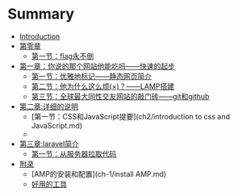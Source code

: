 # Summary

* [Introduction](README.md)
* [第零章](ch0.md)
    * [第一节：flag永不倒](ch0.1.md)
* [第一章：你说的那个网站他能吃吗——快速的起步](ch1/ch1.md)
    * [第一节：优雅地标记——静态网页简介](ch1/1.1.md)
    * [第二节：他为什么这么烦(×)？——LAMP搭建](ch1/1.2.md)
    * [第三节：全球最大同性交友网站的敲门砖——git和github](ch1/1.3.md)
* [第二章:详细的说明](ch2/ch2.md)
    * [第一节：CSS和JavaScript提要](ch2/introduction to css and JavaScript.md)
    * 
* [第三章:laravel简介](ch3.md)
    * [第一节：从服务器拉取代码](laravel/installation.md)
* [附录]()
    * [AMP的安装和配置](ch-1/install AMP.md)
    * [好用的工具](ch-1/-1.2.md)



